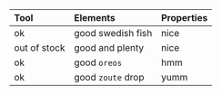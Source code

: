 | Tool         | Elements          | Properties |
|:-------------|:------------------|:-----------|
| ok           | good swedish fish | nice       |
| out of stock | good and plenty   | nice       |
| ok           | good `oreos`      | hmm        |
| ok           | good `zoute` drop | yumm       |

